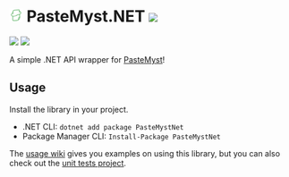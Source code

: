 # <img src="./.github/icon.png" width="24"/> PasteMyst.NET [![](https://img.shields.io/nuget/v/PasteMystNet?label=NuGet&logo=nuget&style=flat-square)](https://www.nuget.org/packages/PasteMystNet)

[![](https://img.shields.io/badge/Powered%20By-.NET-blue?logo=microsoft&style=flat-square)](https://dotnet.microsoft.com)
[![](https://img.shields.io/badge/Made%20With-Visual%20Studio-blue?logo=visual-studio&style=flat-square)](https://visualstudio.microsoft.com)

A simple .NET API wrapper for [PasteMyst](https://paste.myst.rs)!

## Usage

Install the library in your project.

* .NET CLI: `dotnet add package PasteMystNet`
* Package Manager CLI: `Install-Package PasteMystNet`

The [usage wiki](https://github.com/dentolos19/PasteMystNet/wiki/Usage) gives you examples on using this library, but you can also check out the [unit tests project](./PasteMystNet.Tests).